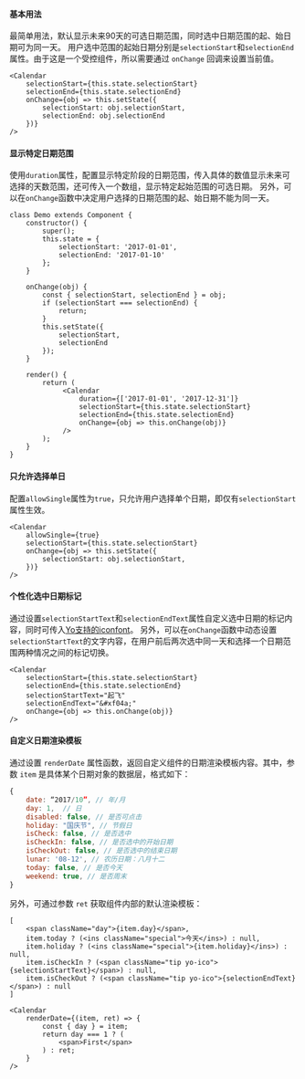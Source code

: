 #### 基本用法
最简单用法，默认显示未来90天的可选日期范围，同时选中日期范围的起、始日期可为同一天。
用户选中范围的起始日期分别是`selectionStart`和`selectionEnd`属性。由于这是一个受控组件，所以需要通过 `onChange` 回调来设置当前值。

```
<Calendar 
    selectionStart={this.state.selectionStart}
    selectionEnd={this.state.selectionEnd}
    onChange={obj => this.setState({
        selectionStart: obj.selectionStart,
        selectionEnd: obj.selectionEnd
    })}
/>
```

#### 显示特定日期范围
使用`duration`属性，配置显示特定阶段的日期范围，传入具体的数值显示未来可选择的天数范围，还可传入一个数组，显示特定起始范围的可选日期。
另外，可以在`onChange`函数中决定用户选择的日期范围的起、始日期不能为同一天。

```
class Demo extends Component {
    constructor() {
        super();
        this.state = {
            selectionStart: '2017-01-01',
            selectionEnd: '2017-01-10'
        };
    }

    onChange(obj) {
        const { selectionStart, selectionEnd } = obj;
        if (selectionStart === selectionEnd) {
            return;
        }
        this.setState({
            selectionStart,
            selectionEnd
        });
    }

    render() {
        return (
             <Calendar
                 duration={['2017-01-01', '2017-12-31']}
                 selectionStart={this.state.selectionStart}
                 selectionEnd={this.state.selectionEnd}
                 onChange={obj => this.onChange(obj)}
             />
        );
    }
}

```
#### 只允许选择单日
配置`allowSingle`属性为`true`，只允许用户选择单个日期，即仅有`selectionStart`属性生效。

```
<Calendar
    allowSingle={true}
    selectionStart={this.state.selectionStart}
    onChange={obj => this.setState({
        selectionStart: obj.selectionStart,
    })}    
/>
```

#### 个性化选中日期标记
通过设置`selectionStartText`和`selectionEndText`属性自定义选中日期的标记内容，同时可传入[Yo支持的iconfont](http://iconfont.corp.qunar.com/repositories/7)。
另外，可以在`onChange`函数中动态设置`selectionStartText`的文字内容，在用户前后两次选中同一天和选择一个日期范围两种情况之间的标记切换。
```
<Calendar
    selectionStart={this.state.selectionStart}
    selectionEnd={this.state.selectionEnd}
    selectionStartText="起飞"
    selectionEndText="&#xf04a;"
    onChange={obj => this.onChange(obj)}
/>
```

#### 自定义日期渲染模板
通过设置 `renderDate` 属性函数，返回自定义组件的日期渲染模板内容。其中，参数 `item` 是具体某个日期对象的数据层，格式如下：

```javaScript
{
    date: “2017/10”, // 年/月
    day: 1,  // 日
    disabled: false, // 是否可点击
    holiday: "国庆节", // 节假日
    isCheck: false, // 是否选中
    isCheckIn: false, // 是否选中的开始日期
    isCheckOut: false, // 是否选中的结束日期
    lunar: '08-12', // 农历日期：八月十二
    today: false, // 是否今天
    weekend: true, // 是否周末
}
```

另外，可通过参数 `ret` 获取组件内部的默认渲染模板：
```
[
    <span className="day">{item.day}</span>,
    item.today ? (<ins className="special">今天</ins>) : null,
    item.holiday ? (<ins className="special">{item.holiday}</ins>) : null,
    item.isCheckIn ? (<span className="tip yo-ico">{selectionStartText}</span>) : null,
    item.isCheckOut ? (<span className="tip yo-ico">{selectionEndText}</span>) : null
]
```

```
<Calendar
    renderDate={(item, ret) => {
        const { day } = item;
        return day === 1 ? (
            <span>First</span>
        ) : ret;
    }
/>
```